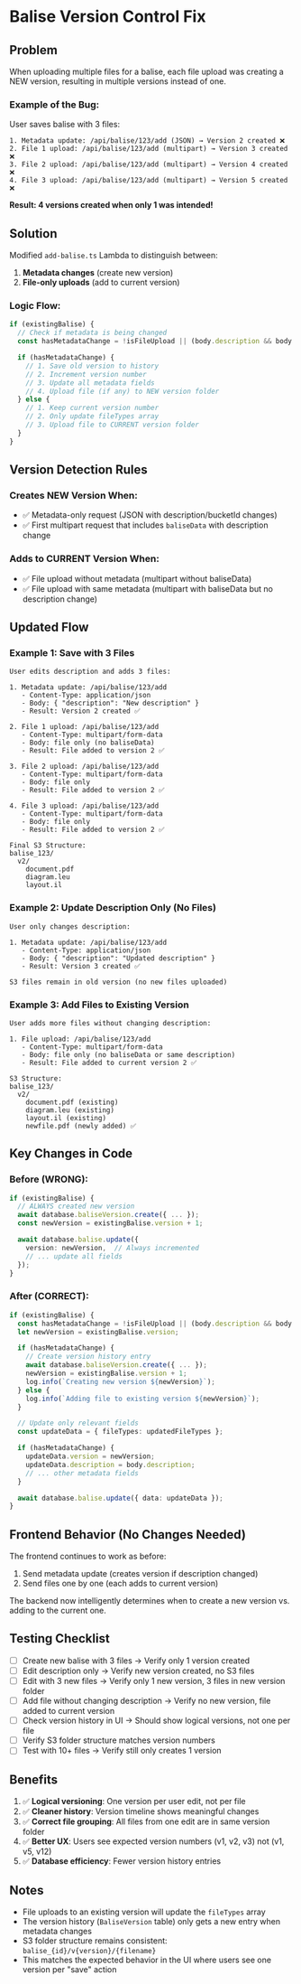 # Balise Version Control Fix

## Problem

When uploading multiple files for a balise, each file upload was creating a NEW version, resulting in multiple versions instead of one.

### Example of the Bug:

User saves balise with 3 files:

```
1. Metadata update: /api/balise/123/add (JSON) → Version 2 created ❌
2. File 1 upload: /api/balise/123/add (multipart) → Version 3 created ❌
3. File 2 upload: /api/balise/123/add (multipart) → Version 4 created ❌
4. File 3 upload: /api/balise/123/add (multipart) → Version 5 created ❌
```

**Result: 4 versions created when only 1 was intended!**

## Solution

Modified `add-balise.ts` Lambda to distinguish between:

1. **Metadata changes** (create new version)
2. **File-only uploads** (add to current version)

### Logic Flow:

```typescript
if (existingBalise) {
  // Check if metadata is being changed
  const hasMetadataChange = !isFileUpload || (body.description && body.description !== existingBalise.description);

  if (hasMetadataChange) {
    // 1. Save old version to history
    // 2. Increment version number
    // 3. Update all metadata fields
    // 4. Upload file (if any) to NEW version folder
  } else {
    // 1. Keep current version number
    // 2. Only update fileTypes array
    // 3. Upload file to CURRENT version folder
  }
}
```

## Version Detection Rules

### Creates NEW Version When:

- ✅ Metadata-only request (JSON with description/bucketId changes)
- ✅ First multipart request that includes `baliseData` with description change

### Adds to CURRENT Version When:

- ✅ File upload without metadata (multipart without baliseData)
- ✅ File upload with same metadata (multipart with baliseData but no description change)

## Updated Flow

### Example 1: Save with 3 Files

```
User edits description and adds 3 files:

1. Metadata update: /api/balise/123/add
   - Content-Type: application/json
   - Body: { "description": "New description" }
   - Result: Version 2 created ✅

2. File 1 upload: /api/balise/123/add
   - Content-Type: multipart/form-data
   - Body: file only (no baliseData)
   - Result: File added to version 2 ✅

3. File 2 upload: /api/balise/123/add
   - Content-Type: multipart/form-data
   - Body: file only
   - Result: File added to version 2 ✅

4. File 3 upload: /api/balise/123/add
   - Content-Type: multipart/form-data
   - Body: file only
   - Result: File added to version 2 ✅

Final S3 Structure:
balise_123/
  v2/
    document.pdf
    diagram.leu
    layout.il
```

### Example 2: Update Description Only (No Files)

```
User only changes description:

1. Metadata update: /api/balise/123/add
   - Content-Type: application/json
   - Body: { "description": "Updated description" }
   - Result: Version 3 created ✅

S3 files remain in old version (no new files uploaded)
```

### Example 3: Add Files to Existing Version

```
User adds more files without changing description:

1. File upload: /api/balise/123/add
   - Content-Type: multipart/form-data
   - Body: file only (no baliseData or same description)
   - Result: File added to current version 2 ✅

S3 Structure:
balise_123/
  v2/
    document.pdf (existing)
    diagram.leu (existing)
    layout.il (existing)
    newfile.pdf (newly added) ✅
```

## Key Changes in Code

### Before (WRONG):

```typescript
if (existingBalise) {
  // ALWAYS created new version
  await database.baliseVersion.create({ ... });
  const newVersion = existingBalise.version + 1;

  await database.balise.update({
    version: newVersion,  // Always incremented
    // ... update all fields
  });
}
```

### After (CORRECT):

```typescript
if (existingBalise) {
  const hasMetadataChange = !isFileUpload || (body.description && body.description !== existingBalise.description);
  let newVersion = existingBalise.version;

  if (hasMetadataChange) {
    // Create version history entry
    await database.baliseVersion.create({ ... });
    newVersion = existingBalise.version + 1;
    log.info(`Creating new version ${newVersion}`);
  } else {
    log.info(`Adding file to existing version ${newVersion}`);
  }

  // Update only relevant fields
  const updateData = { fileTypes: updatedFileTypes };

  if (hasMetadataChange) {
    updateData.version = newVersion;
    updateData.description = body.description;
    // ... other metadata fields
  }

  await database.balise.update({ data: updateData });
}
```

## Frontend Behavior (No Changes Needed)

The frontend continues to work as before:

1. Send metadata update (creates version if description changed)
2. Send files one by one (each adds to current version)

The backend now intelligently determines when to create a new version vs. adding to the current one.

## Testing Checklist

- [ ] Create new balise with 3 files → Verify only 1 version created
- [ ] Edit description only → Verify new version created, no S3 files
- [ ] Edit with 3 new files → Verify only 1 new version, 3 files in new version folder
- [ ] Add file without changing description → Verify no new version, file added to current version
- [ ] Check version history in UI → Should show logical versions, not one per file
- [ ] Verify S3 folder structure matches version numbers
- [ ] Test with 10+ files → Verify still only creates 1 version

## Benefits

1. ✅ **Logical versioning**: One version per user edit, not per file
2. ✅ **Cleaner history**: Version timeline shows meaningful changes
3. ✅ **Correct file grouping**: All files from one edit are in same version folder
4. ✅ **Better UX**: Users see expected version numbers (v1, v2, v3) not (v1, v5, v12)
5. ✅ **Database efficiency**: Fewer version history entries

## Notes

- File uploads to an existing version will update the `fileTypes` array
- The version history (`BaliseVersion` table) only gets a new entry when metadata changes
- S3 folder structure remains consistent: `balise_{id}/v{version}/{filename}`
- This matches the expected behavior in the UI where users see one version per "save" action

